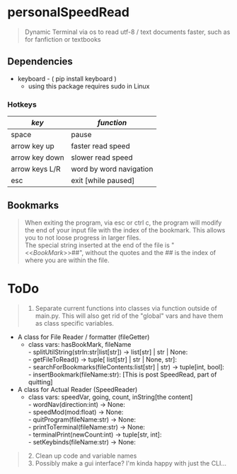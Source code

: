# personalSpeedRead

 > Dynamic Terminal via os to read utf-8 / text documents faster, such as for fanfiction or textbooks

## Dependencies

- keyboard - ( pip install keyboard )
  - using this package requires sudo in Linux

### Hotkeys

  | *key* | *function* |
  | ----------- | ----------- |
  | space | pause |
  | arrow key up | faster read speed |
  | arrow key down | slower read speed |
  | arrow keys L/R | word by word navigation
  | esc | exit [while  paused] |

## Bookmarks

  > When exiting the program, via esc or ctrl c, the program will modify the end of your input file with the index of the bookmark. This allows you to not loose progress in larger files.  
  > The special string inserted at the end of the file is "<<_BookMark_>>##", without the quotes and the ## is the index of where you are within the file.

# ToDo

  >  1. Separate current functions into classes via function outside of main.py. This will also get rid of the "global" vars and have them as class specific variables.  
  -  A class for File Reader / formatter (fileGetter)  
        -  class vars: hasBookMark, fileName  
    - splitUtilString(strIn:str|list[str]) -> list[str] | str | None:  
    - getFileToRead() -> tuple[ list[str] | str | None,  str]:  
    - searchForBookmarks(fileContents:list[str] | str) -> tuple[int, bool]:  
    - insertBookmark(fileName:str): [This is post SpeedRead, part of quitting]  
  -  A class for Actual Reader (SpeedReader)  
        - class vars: speedVar, going, count, inString[the content]  
    -  wordNav(direction:int) -> None:  
    -  speedMod(mod:float) -> None:  
    -  quitProgram(fileName:str) -> None:  
    -  printToTerminal(fileName:str) -> None:  
    -  terminalPrint(newCount:int) -> tuple[str, int]:  
    -  setKeybinds(fileName:str) -> None:  
  >  2. Clean up code and variable names  
  >  3. Possibly make a gui interface? I'm kinda happy with just the CLI...  